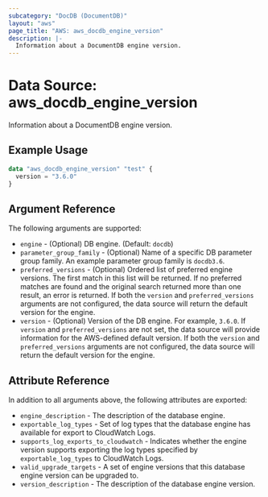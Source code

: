 ```yaml
---
subcategory: "DocDB (DocumentDB)"
layout: "aws"
page_title: "AWS: aws_docdb_engine_version"
description: |-
  Information about a DocumentDB engine version.
---
```


# Data Source: aws_docdb_engine_version

Information about a DocumentDB engine version.

## Example Usage

```terraform
data "aws_docdb_engine_version" "test" {
  version = "3.6.0"
}
```

## Argument Reference

The following arguments are supported:

* `engine` - (Optional) DB engine. (Default: `docdb`)
* `parameter_group_family` - (Optional) Name of a specific DB parameter group family. An example parameter group family is `docdb3.6`.
* `preferred_versions` - (Optional) Ordered list of preferred engine versions. The first match in this list will be returned. If no preferred matches are found and the original search returned more than one result, an error is returned. If both the `version` and `preferred_versions` arguments are not configured, the data source will return the default version for the engine.
* `version` - (Optional) Version of the DB engine. For example, `3.6.0`. If `version` and `preferred_versions` are not set, the data source will provide information for the AWS-defined default version. If both the `version` and `preferred_versions` arguments are not configured, the data source will return the default version for the engine.

## Attribute Reference

In addition to all arguments above, the following attributes are exported:

* `engine_description` - The description of the database engine.
* `exportable_log_types` - Set of log types that the database engine has available for export to CloudWatch Logs.
* `supports_log_exports_to_cloudwatch` - Indicates whether the engine version supports exporting the log types specified by `exportable_log_types` to CloudWatch Logs.
* `valid_upgrade_targets` - A set of engine versions that this database engine version can be upgraded to.
* `version_description` - The description of the database engine version.
